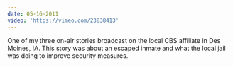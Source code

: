 ```yaml
---
date: 05-16-2011
video: 'https://vimeo.com/23838413'
---
```


One of my three on-air stories broadcast on the local CBS affiliate in Des Moines, IA. This story was about an escaped inmate and what the local jail was doing to improve security measures.
